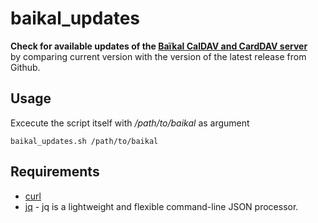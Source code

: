 # baikal_updates

**Check for available updates of the [Baïkal CalDAV and CardDAV server](https://sabre.io/baikal/)**   
by comparing current version with the version of the latest release from Github.

## Usage

Excecute the script itself with  */path/to/baikal* as argument
```
baikal_updates.sh /path/to/baikal
```

## Requirements

- [curl](https://curl.se/)
- [jq](https://stedolan.github.io/jq/) - jq is a lightweight and flexible command-line JSON processor.
